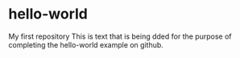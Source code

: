 # hello-world
My first repository
This is text that is being dded for the purpose of completing the hello-world example on github.
